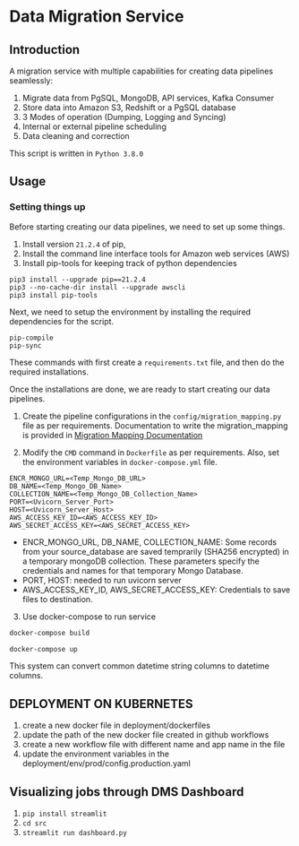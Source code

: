 # Data Migration Service

## Introduction

A migration service with multiple capabilities for creating data pipelines seamlessly:
1. Migrate data from PgSQL, MongoDB, API services, Kafka Consumer
2. Store data into Amazon S3, Redshift or a PgSQL database
3. 3 Modes of operation (Dumping, Logging and Syncing)
4. Internal or external pipeline scheduling
5. Data cleaning and correction

This script is written in ```Python 3.8.0```

## Usage

### Setting things up

Before starting creating our data pipelines, we need to set up some things. 
1. Install version ```21.2.4``` of pip, 
2. Install the command line interface tools for Amazon web services (AWS)
3. Install pip-tools for keeping track of python dependencies
```
pip3 install --upgrade pip==21.2.4
pip3 --no-cache-dir install --upgrade awscli
pip3 install pip-tools
```

Next, we need to setup the environment by installing the required dependencies for the script.
```
pip-compile
pip-sync
```

These commands with first create a ```requirements.txt``` file, and then do the required installations.

Once the installations are done, we are ready to start creating our data pipelines.


1. Create the pipeline configurations in the ```config/migration_mapping.py``` file as per requirements.
Documentation to write the migration_mapping is provided in [Migration Mapping Documentation](config/README.md)

2. Modify the ```CMD``` command in ```Dockerfile``` as per requirements. Also, set the environment variables in ```docker-compose.yml``` file.
```
ENCR_MONGO_URL=<Temp_Mongo_DB_URL>
DB_NAME=<Temp_Mongo_DB_Name>
COLLECTION_NAME=<Temp_Mongo_DB_Collection_Name>
PORT=<Uvicorn_Server_Port>
HOST=<Uvicorn_Server_Host>
AWS_ACCESS_KEY_ID=<AWS_ACCESS_KEY_ID>
AWS_SECRET_ACCESS_KEY=<AWS_SECRET_ACCESS_KEY>
```

- ENCR_MONGO_URL, DB_NAME, COLLECTION_NAME: Some records from your source_database are saved temprarily (SHA256 encrypted) in a temporary mongoDB collection. These parameters specify the credentials and names for that temporary Mongo Database.
- PORT, HOST: needed to run uvicorn server
- AWS_ACCESS_KEY_ID, AWS_SECRET_ACCESS_KEY: Credentials to save files to destination.

3. Use docker-compose to run service
```bash
docker-compose build
```
```bash
docker-compose up
```

This system can convert common datetime string columns to datetime columns.

## DEPLOYMENT ON KUBERNETES

1. create a new docker file in deployment/dockerfiles
2. update the path of the new docker file created in github workflows
3. create a new workflow file with different name and app name in the file
4. update the environment variables in the deployment/env/prod/config.production.yaml


## Visualizing jobs through DMS Dashboard
1. ```pip install streamlit```
2. ```cd src```
3. ```streamlit run dashboard.py```